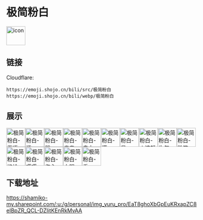 # 极简粉白
<img src="https://emoji.shojo.cn/bili/src/极简粉白/icon.png" width="50" height="50" alt="icon">

## 链接
Cloudflare:
```
https://emoji.shojo.cn/bili/src/极简粉白
https://emoji.shojo.cn/bili/webp/极简粉白
```
## 展示
<img src="https://emoji.shojo.cn/bili/src/极简粉白/极简粉白-无语.png" width="50" height="50" alt="极简粉白-无语"><img src="https://emoji.shojo.cn/bili/src/极简粉白/极简粉白-汗.png" width="50" height="50" alt="极简粉白-汗"><img src="https://emoji.shojo.cn/bili/src/极简粉白/极简粉白-哭.png" width="50" height="50" alt="极简粉白-哭"><img src="https://emoji.shojo.cn/bili/src/极简粉白/极简粉白-亲亲.png" width="50" height="50" alt="极简粉白-亲亲"><img src="https://emoji.shojo.cn/bili/src/极简粉白/极简粉白-击中.png" width="50" height="50" alt="极简粉白-击中"><img src="https://emoji.shojo.cn/bili/src/极简粉白/极简粉白-慌.png" width="50" height="50" alt="极简粉白-慌"><img src="https://emoji.shojo.cn/bili/src/极简粉白/极简粉白-呆.png" width="50" height="50" alt="极简粉白-呆"><img src="https://emoji.shojo.cn/bili/src/极简粉白/极简粉白-火速赶来.png" width="50" height="50" alt="极简粉白-火速赶来"><img src="https://emoji.shojo.cn/bili/src/极简粉白/极简粉白-生气.png" width="50" height="50" alt="极简粉白-生气"><img src="https://emoji.shojo.cn/bili/src/极简粉白/极简粉白-微笑.png" width="50" height="50" alt="极简粉白-微笑"><img src="https://emoji.shojo.cn/bili/src/极简粉白/极简粉白-尴尬.png" width="50" height="50" alt="极简粉白-尴尬"><img src="https://emoji.shojo.cn/bili/src/极简粉白/极简粉白-嘤嘤.png" width="50" height="50" alt="极简粉白-嘤嘤"><img src="https://emoji.shojo.cn/bili/src/极简粉白/极简粉白-伤心.png" width="50" height="50" alt="极简粉白-伤心"><img src="https://emoji.shojo.cn/bili/src/极简粉白/极简粉白-白眼.png" width="50" height="50" alt="极简粉白-白眼"><img src="https://emoji.shojo.cn/bili/src/极简粉白/极简粉白-看.png" width="50" height="50" alt="极简粉白-看">

## 下载地址

https://shamiko-my.sharepoint.com/:u:/g/personal/img_yuru_pro/EaT8ghoXbGpEuKRxapZC8eIBpZR_QCL-DZIitKEnRkMvAA